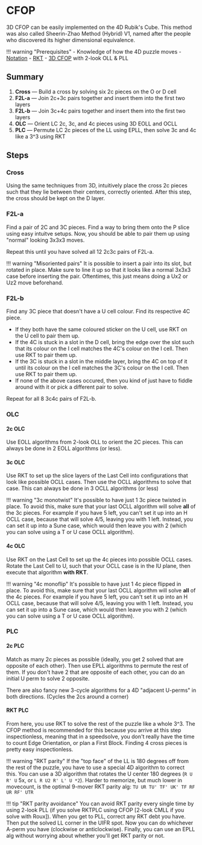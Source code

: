 # CFOP

3D CFOP can be easily implemented on the 4D Rubik's Cube. This method was also called Sheerin-Zhao Method (Hybrid) V1, named after the people who discovered its higher dimensional equivalence.

!!! warning "Prerequisites"
    - Knowledge of how the 4D puzzle moves
    - [Notation](../notation.md)
    - [RKT](rkt.md)
    - [3D CFOP](https://jperm.net/3x3/cfop) with 2-look OLL & PLL

## Summary

1. **Cross** — Build a cross by solving six 2c pieces on the O or D cell
2. **F2L-a** — Join 2c+3c pairs together and insert them into the first two layers
3. **F2L-b** — Join 3c+4c pairs together and insert them into the first two layers
4. **OLC** — Orient LC 2c, 3c, and 4c pieces using 3D EOLL and OCLL
5. **PLC** — Permute LC 2c pieces of the LL using EPLL, then solve 3c and 4c like a 3^3 using RKT

## Steps

### Cross

Using the same techniques from 3D, intuitively place the cross 2c pieces such that they lie between their centers, correctly oriented. After this step, the cross should be kept on the D layer.

### F2L-a

Find a pair of 2C and 3C pieces. Find a way to bring them onto the P slice using easy intuitve setups. Now, you should be able to pair them up using "normal" looking 3x3x3 moves.

Repeat this until you have solved all 12 2c3c pairs of F2L-a.

!!! warning "Misoriented pairs"
    It is possible to insert a pair into its slot, but rotated in place. Make sure to line it up so that it looks like a normal 3x3x3 case before inserting the pair. Oftentimes, this just means doing a Ux2 or Uz2 move beforehand.

### F2L-b

Find any 3C piece that doesn't have a U cell colour.
Find its respective 4C piece.

- If they both have the same coloured sticker on the U cell, use RKT on the U cell to pair them up.
- If the 4C is stuck in a slot in the D cell, bring the edge over the slot such that its colour on the I cell matches the 4C's colour on the I cell. Then use RKT to pair them up.
- If the 3C is stuck in a slot in the middle layer, bring the 4C on top of it until its colour on the I cell matches the 3C's colour on the I cell. Then use RKT to pair them up.
- If none of the above cases occured, then you kind of just have to fiddle around with it or pick a different pair to solve.

Repeat for all 8 3c4c pairs of F2L-b.

### OLC

#### 2c OLC

Use EOLL algorithms from 2-look OLL to orient the 2C pieces. This can always be done in 2 EOLL algorithms (or less).

#### 3c OLC

Use RKT to set up the slice layers of the Last Cell into configurations that look like possible OCLL cases. Then use the OCLL algorithms to solve that case. This can always be done in 3 OCLL algorithms (or less)

!!! warning "3c monotwist"
    It's possible to have just 1 3c piece twisted in place. To avoid this, make sure that your last OCLL algorithm will solve **all** of the 3c pieces. For example if you have 5 left, you can't set it up into an H OCLL case, because that will solve 4/5, leaving you with 1 left. Instead, you can set it up into a Sune case, which would then leave you with 2 (which you can solve using a T or U case OCLL algorithm).

#### 4c OLC

Use RKT on the Last Cell to set up the 4c pieces into possible OCLL cases. Rotate the Last Cell to U, such that your OCLL case is in the IU plane, then execute that algorithm **with RKT**.

!!! warning "4c monoflip"
    It's possible to have just 1 4c piece flipped in place. To avoid this, make sure that your last OCLL algorithm will solve **all** of the 4c pieces. For example if you have 5 left, you can't set it up into an H OCLL case, because that will solve 4/5, leaving you with 1 left. Instead, you can set it up into a Sune case, which would then leave you with 2 (which you can solve using a T or U case OCLL algorithm).

### PLC

#### 2c PLC

Match as many 2c pieces as possible (ideally, you get 2 solved that are opposite of each other). Then use EPLL algorithms to permute the rest of them. If you don't have 2 that are opposite of each other, you can do an initial U perm to solve 2 opposite.

There are also fancy new 3-cycle algorithms for a 4D "adjacent U-perms" in both directions. (Cycles the 2cs around a corner)

#### RKT PLC

From here, you use RKT to solve the rest of the puzzle like a whole 3^3. The CFOP method is recommended for this because you arrive at this step inspectionless, meaning that in a speedsolve, you don't really have the time to count Edge Orientation, or plan a First Block. Finding 4 cross pieces is pretty easy inspectionless.

!!! warning "RKT parity"
    If the "top face" of the LL is 180 degrees off from the rest of the puzzle, you have to use a special 4D algorithm to correct this.
    You can use a 3D algorithm that rotates the U center 180 degrees (`R U R' U` 5x, or `L R U2 R' L' U *2`).
    Harder to memorize, but much lower in movecount, is the optimal 9-mover RKT parity alg:
    `TU UR TU' TF' UK' TF RF UR RF' UTR`

!!! tip "RKT parity avoidance"
    You can avoid RKT parity every single time by using 2-look PLL (if you solve RKTPLC using CFOP [2-look CMLL if you solve with Roux]). When you get to PLL, correct any RKT debt you have. Then put the solved LL corner in the UIFR spot. Now you can do whichever A-perm you have (clockwise or anticlockwise). Finally, you can use an EPLL alg without worrying about whether you'll get RKT parity or not.
